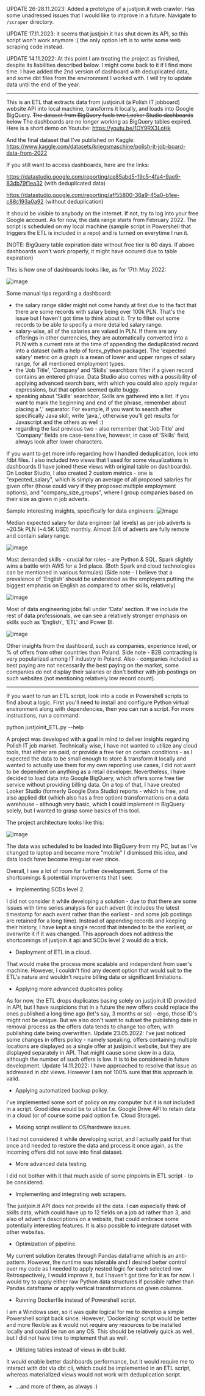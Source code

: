 UPDATE 26-28.11.2023: Added a prototype of a justjoin.it web crawler. Has some unadressed issues that I would like to improve in a future. Navigate to ```/scraper``` directory.

UPDATE 17.11.2023: it seems that justjoin.it has shut down its API, so this script won't work anymore :( the only option left is to write some web scraping code instead.

UPDATE 14.11.2022: At this point I am treating the project as finished, despite its liabilities described below. I might come back to it if I find more time. I have added the 2nd version of dashboard with deduplicated data, and some dbt files from the environment I worked with. I will try to update data until the end of the year.

---------

This is an ETL that extracts data from justjoin.it (a Polish IT jobboard) website API into local machine, transforms it locally, and loads into Google BigQuery. <del>The dataset from BigQuery fuels two Looker Studio dashboards below</del> The dashboards are no longer working as BigQuery tables expired. Here is a short demo on Youtube:
https://youtu.be/1OY9RX3LoHk

And the final dataset that I've published on Kaggle:
https://www.kaggle.com/datasets/kriegsmaschine/polish-it-job-board-data-from-2022

If you still want to access dashboards, here are the links:

https://datastudio.google.com/reporting/ce85abd5-19c5-4fa4-9ae9-83db79f1ea32 (with deduplicated data)

https://datastudio.google.com/reporting/aff55800-36a9-45a0-b1ee-c88c193a0a92 (without deduplication)

It should be visible to anybody on the internet. If not, try to log into your free Google account.
As for now, the data range starts from February 2022. The script is scheduled on my local machine (sample script in Powershell that triggers the ETL is included in a repo) and is turned on everytime I run it. 

(NOTE: BigQuery table expiration date without free tier is 60 days. If above dashboards won't work properly, it might have occured due to table expiration)

This is how one of dashboards looks like, as for 17th May 2022:

![image](https://user-images.githubusercontent.com/75480707/168835022-cd8f87de-9fe6-497f-9afb-dca8d9dd8702.png)

Some manual tips regarding a dashboard:
- the salary range slider might not come handy at first due to the fact that there are some records with salary being over 100k PLN. That's the issue but I haven't got time to think about it. Try to filter out some records to be able to specify a more detailed salary range.
- salary-wise, all of the salaries are valued in PLN. If there are any offerings in other currencies, they are automatically converted into a PLN with a current rate at the time of appending the deduplicated record into a dataset (with a help of forex_python package). The 'expected salary' metric on a graph is a mean of lower and upper ranges of salary range, for all mentioned employment types.
- the 'Job Title', 'Company' and 'Skills' searchbars filter if a given record contains an entered phrase. Data Studio also comes with a possibility of applying advanced search bars, with which you could also apply regular expressions, but that option seemed quite buggy.
- speaking about 'Skills' searchbar, Skills are gathered into a list. if you want to mark the beginning and end of the phrase, remember about placing a ',' separator. For example, if you want to search after specifically Java skill, write 'java,', otherwise you'll get results for Javascript and the others as well :)
- regarding the last previous two - also remember that 'Job Title' and 'Company' fields are case-sensitive, however, in case of 'Skills' field, always look after lower characters.

If you want to get more info regarding how I handled deduplication, look into /dbt files. I also included two views that I used for some visualizations in dashboards (I have joined these views with original table on dashboards). On Looker Studio, I also created 2 custom metrics - one is "expected_salary", which is simply an average of all proposed salaries for given offer (those could vary if they proposed multiple employment options), and "company_size_groups", where I group companies based on their size as given in job adverts.

Sample interesting insights, specifically for data engineers:
![Image](https://user-images.githubusercontent.com/75480707/201771367-d5e2e059-7307-43c3-8adf-953276be30fe.png)

Median expected salary for data engineer (all levels) as per job adverts is ~20.5k PLN (~4.5K USD) monthly. Almost 3/4 of adverts are fully remote and contain salary range.

![image](https://user-images.githubusercontent.com/75480707/201771425-07b136d9-7175-4c74-b6e1-849543d54508.png)

Most demanded skills - crucial for roles - are Python & SQL. Spark slightly wins a battle with AWS for a 3rd place. (Both Spark and cloud technologies can be mentioned in various formulas) (Side note - I believe that a prevalence of 'English' should be understood as the employers putting the biggest emphasis on English as compared to other skills, relatively)

![image](https://preview.redd.it/ky3kq045jzz91.png?width=1065&format=png&auto=webp&s=b4070aad40839192066cc45b9c03eac9f1682b5e)

Most of data engineering jobs fall under 'Data' section. If we include the rest of data professionals, we can see a relatively stronger emphasis on skills such as 'English', 'ETL' and Power BI.

![image](https://preview.redd.it/uz8s0i3xjzz91.png?width=1072&format=png&auto=webp&s=49a7aed1e79e0f0040c72503b66635717dbeda13)

Other insights from the dashboard, such as companies, experience level, or % of offers from other countries than Poland. Side note - B2B contracting is very popularized among IT industry in Poland. Also - companies included as best paying are not necessarily the best paying on the market, some companies do not display their salaries or don't bother with job postings on such websites (not mentioning relatively low record count).

-------------------------------------------------

If you want to run an ETL script, look into a code in Powershell scripts to find about a logic. First you'll need to install and configure Python virtual environment along with dependencies, then you can run a script. For more instructions, run a command:

python justjoinit_ETL.py --help

A project was developed with a goal in mind to deliver insights regarding Polish IT job market. Technically wise, I have not wanted to utilize any cloud tools, that either are paid, or provide a free tier on certain conditions - as I expected the data to be small enough to store & transform it locally and wanted to actually use them for my own reporting use cases, I did not want to be dependent on anything as a retail developer. Nevertheless, I have decided to load data into Google BigQuery, which offers some free tier service without providing billing data. On a top of that, I have created Looker Studio (formerly Google Data Studio) reports - which is free, and also applied dbt (which also has a free option) transformations on a data warehouse - although very basic, which I could implement in BigQuery solely, but I wanted to grasp some basics of this tool.

The project architecture looks like this:

![image](https://i.imgur.com/JK4d9PC.png)

The data was scheduled to be loaded into BigQuery from my PC, but as I've changed to laptop and became more "mobile" I dismissed this idea, and data loads have become irregular ever since.

Overall, I see a lot of room for further development. Some of the shortcomings & potential improvements that I see:

- Implementing SCDs level 2.

I did not consider it while developing a solution - due to that there are some issues with time series analysis for each advert (it includes the latest timestamp for each event rather than the earliest - and some job postings are retained for a long time). Instead of appending records and keeping their history, I have kept a single record that intended to be the earliest, or overwrite it if it was changed. This approach does not address the shortcomings of justjoin.it api and SCDs level 2 would do a trick.

- Deployment of ETL in a cloud.

That would make the process more scalable and independent from user's machine. However, I couldn't find any decent option that would suit to the ETL's nature and
wouldn't require billing data or significant limitations.

- Applying more advanced duplicates policy.

As for now, the ETL drops duplicates basing solely on justjoin.it ID provided in API, but I have suspicions that in a future the new offers could replace the ones
published a long time ago (let's say, 3 months or so) - ergo, those ID's might not be unique. But we also don't want to subset the publishing date in removal process
as the offers data tends to change too often, with publishing date being overwritten.
Update 23.05.2022: I've just noticed some changes in offers policy - namely speaking, offers containing multiple locations are displayed as a single offer at justjoin.it website, but they are displayed separately in API. That might cause some skew in a data, although the number of such offers is low. It is to be considered in future development.
Update 14.11.2022: I have approached to resolve that issue as addressed in dbt views. However I am not 100% sure that this approach is valid.

- Applying automatized backup policy.

I've implemented some sort of policy on my computer but it is not included in a script. Good idea would be to utilize f.e. Google Drive API to retain data in a cloud (or of course some paid option f.e. Cloud Storage).

- Making script resilient to OS/hardware issues.

I had not considered it while developing script, and I actually paid for that once and needed to restore the data and process it once again, as the incoming offers did not save into final dataset.

- More advanced data testing.

I did not bother with it that much aside of some pinpoints in ETL script - to be considered.

- Implementing and integrating web scrapers.

The justjoin.it API does not provide all the data. I can especially think of skills data, which could have up to 12 fields on a job ad rather than 3, and also of advert's descriptions on a website, that could embrace some potentially interesting features. It is also possible to integrate dataset with other websites.

- Optimization of pipeline.

My current solution iterates through Pandas dataframe which is an anti-pattern. However, the runtime was tolerable and I desired better control over my code as I needed to apply nested logic for each selected row. Retrospectively, I would improve it, but I haven't got time for it as for now. I would try to apply either raw Python data structures if possible rather than Pandas dataframe or apply vertical transformations on given columns.

- Running Dockerfile instead of Powershell script.

I am a Windows user, so it was quite logical for me to develop a simple Powershell script back since. However, 'Dockerizing' script would be better and more flexible as it would not require any resources to be installed locally and could be run on any OS. This should be relatively quick as well, but I did not have time to implement that as well.

- Utilizing tables instead of views in dbt build.

It would enable better dashboards performance, but it would require me to interact with dbt via dbt cli, which could be implemented in an ETL script, whereas materialized views would not work with deduplication script.

- ...and more of them, as always :)
